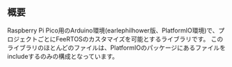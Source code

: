 ## 概要
Raspberry Pi Pico用のArduino環境(earlephilhower版、PlatformIO環境)で、プロジェクトごとにFeeRTOSのカスタマイズを可能とするライブラリです。
このライブラリのほとんどのファイルは、PlatformIOのパッケージにあるファイルをincludeするのみの構成となっています。
